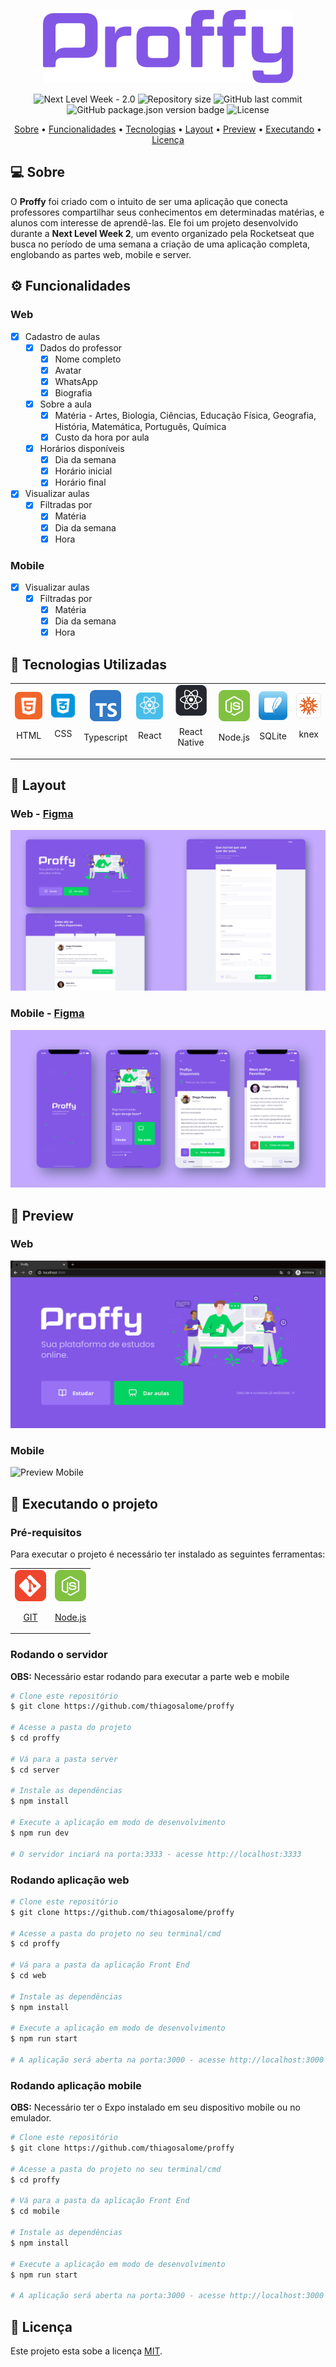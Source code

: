 <!-- Logo -->
<p align="center">
  <img src="./.github/logo.png" alt="Proffy" title="Proffy">
</p>

<!-- Badges -->
<p align="center">
  <img src="https://img.shields.io/badge/Next%20Level%20Week-2.0-774DD6" alt="Next Level Week - 2.0" title="Next Level Week - 2.0">
  <img alt="Repository size" src="https://img.shields.io/github/repo-size/thiagosalome/proffy?color=774DD6">
  <img alt="GitHub last commit" src="https://img.shields.io/github/last-commit/thiagosalome/proffy?color=774DD6">
  <img alt="GitHub package.json version badge" src="https://img.shields.io/github/downloads/thiagosalome/proffy/total?color=774DD6">
  <img alt="License" src="https://img.shields.io/badge/license-MIT-774DD6?color=774DD6">
</p>

<!-- Indice-->
<p align="center">
 <a href="#computer-sobre">Sobre</a> •
 <a href="#gear-funcionalidades">Funcionalidades</a> •
 <a href="#wrench-tecnologias-utilizadas">Tecnologias</a> •
 <a href="#art-layout">Layout</a> •  
 <a href="#movie_camera-preview">Preview</a> •
 <a href="#rocket-executando-o-projeto">Executando</a> •
 <a href="#memo-licença">Licença</a>
</p>

## :computer: Sobre

O **Proffy** foi criado com o intuito de ser uma aplicação que conecta professores compartilhar seus conhecimentos em determinadas matérias, e alunos com interesse de aprendê-las. Ele foi um projeto desenvolvido durante a **Next Level Week 2**, um evento organizado pela Rocketseat que busca no período de uma semana a criação de uma aplicação completa, englobando as partes web, mobile e server.

## :gear: Funcionalidades

### Web

- [x] Cadastro de aulas
  - [x] Dados do professor
    - [x] Nome completo
    - [x] Avatar
    - [x] WhatsApp
    - [x] Biografia
  - [x] Sobre a aula
    - [x] Matéria - Artes, Biologia, Ciências, Educação Física, Geografia, História, Matemática, Português, Química
    - [x] Custo da hora por aula
  - [x] Horários disponíveis
    - [x] Dia da semana
    - [x] Horário inicial
    - [x] Horário final
- [x] Visualizar aulas
  - [x] Filtradas por
    - [x] Matéria
    - [x] Dia da semana
    - [x] Hora

### Mobile

- [x] Visualizar aulas
  - [x] Filtradas por
    - [x] Matéria
    - [x] Dia da semana
    - [x] Hora

## :wrench: Tecnologias Utilizadas

<table>
  <tbody>
    <tr>
      <td align="center">
        <img src="https://raw.githubusercontent.com/thiagosalome/technologies-icons/master/html.png" width='50' alt="HTML">
        <p>HTML</p>
      </td>
      <td align="center">
        <img src="https://raw.githubusercontent.com/thiagosalome/technologies-icons/master/css.png" width='50' alt="CSS">
        <p>CSS</p>
      </td>
      <td align="center">
        <img src="https://raw.githubusercontent.com/thiagosalome/technologies-icons/master/typescript.png" width='50' alt="TypeScript">
        <p>Typescript</p>
      </td>
      <td align="center">
        <img src="https://raw.githubusercontent.com/thiagosalome/technologies-icons/master/react-base.png" width='50' alt="React">
        <p>React</p>
      </td>
      <td align="center">
        <img src="https://raw.githubusercontent.com/thiagosalome/technologies-icons/master/react-native.png" width='50' alt="React Native">
        <p>React Native</p>
      </td>
      <td align="center">
        <img src="https://raw.githubusercontent.com/thiagosalome/technologies-icons/master/node.png" width='50' alt="Node.js">
        <p>Node.js</p>
      </td>
      <td align="center">
        <img src="https://raw.githubusercontent.com/thiagosalome/technologies-icons/master/sqlite.png" width='50' alt="SQLite">
        <p>SQLite</p>
      </td>
      <td align="center">
        <img src="https://raw.githubusercontent.com/thiagosalome/technologies-icons/master/knex.png" width='50' alt="knex">
        <p>knex</p>
      </td>
    </tr>
  </tbody>
</table>

## :art: Layout

### Web - [Figma](https://www.figma.com/file/piNqrtMXOnpbbiKD2RLazW/Proffy?node-id=302352%3A871)

<img src="./.github/layout-web.png" alt="Layout Web" title="Layout Web">

### Mobile - [Figma](https://www.figma.com/file/piNqrtMXOnpbbiKD2RLazW/Proffy?node-id=302352%3A1588)

<img src="./.github/layout-mobile.png" alt="Layout Mobile" title="Layout Mobile">

## :movie_camera: Preview

### Web

<img src="./.github/preview-web.gif" alt="Preview Web" title="Preview Web">

### Mobile

<img width="200" src="./.github/preview-mobile.gif" alt="Preview Mobile" title="Preview Mobile">

## :rocket: Executando o projeto

### Pré-requisitos

Para executar o projeto é necessário ter instalado as seguintes ferramentas:

<table>
  <tbody>
    <tr>
      <td align="center">
        <a href='https://git-scm.com/downloads' target='_blank'>
          <img src="https://raw.githubusercontent.com/thiagosalome/technologies-icons/master/git.png" width='50' alt="GIT">
          <p>GIT</p>
        </a>
      </td>
      <td>
        <a href='https://git-scm.com/downloads' target='_blank'>
          <img src="https://raw.githubusercontent.com/thiagosalome/technologies-icons/master/node.png" width='50' alt="Node.js">
          <p>Node.js</p>
        </a>
      </td>
    </tr>
  </tbody>
</table>

### Rodando o servidor

**OBS:** Necessário estar rodando para executar a parte web e mobile

```bash
# Clone este repositório
$ git clone https://github.com/thiagosalome/proffy

# Acesse a pasta do projeto
$ cd proffy

# Vá para a pasta server
$ cd server

# Instale as dependências
$ npm install

# Execute a aplicação em modo de desenvolvimento
$ npm run dev

# O servidor inciará na porta:3333 - acesse http://localhost:3333
```

### Rodando aplicação web

```bash
# Clone este repositório
$ git clone https://github.com/thiagosalome/proffy

# Acesse a pasta do projeto no seu terminal/cmd
$ cd proffy

# Vá para a pasta da aplicação Front End
$ cd web

# Instale as dependências
$ npm install

# Execute a aplicação em modo de desenvolvimento
$ npm run start

# A aplicação será aberta na porta:3000 - acesse http://localhost:3000
```

### Rodando aplicação mobile

**OBS:** Necessário ter o Expo instalado em seu dispositivo mobile ou no emulador.

```bash
# Clone este repositório
$ git clone https://github.com/thiagosalome/proffy

# Acesse a pasta do projeto no seu terminal/cmd
$ cd proffy

# Vá para a pasta da aplicação Front End
$ cd mobile

# Instale as dependências
$ npm install

# Execute a aplicação em modo de desenvolvimento
$ npm run start

# A aplicação será aberta na porta:3000 - acesse http://localhost:3000
```

## :memo: Licença

Este projeto esta sobe a licença [MIT](./LICENCE).
